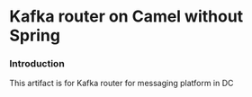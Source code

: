 # Kafka router on Camel without Spring

### Introduction
This artifact is for Kafka router for messaging platform in DC

